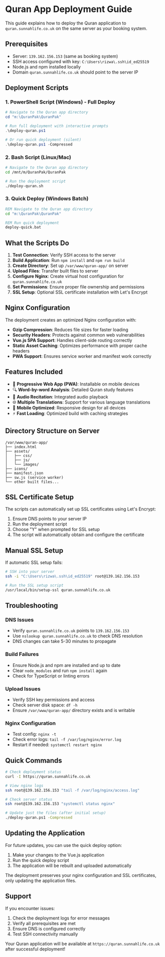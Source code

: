 # Quran App Deployment Guide

This guide explains how to deploy the Quran application to `quran.sunnahlife.co.uk` on the same server as your booking system.

## Prerequisites

- Server: `139.162.156.153` (same as booking system)
- SSH access configured with key: `C:\Users\rizwa\.ssh\id_ed25519`
- Node.js and npm installed locally
- Domain `quran.sunnahlife.co.uk` should point to the server IP

## Deployment Scripts

### 1. PowerShell Script (Windows) - Full Deploy
```powershell
# Navigate to the Quran app directory
cd "m:\QuranPak\QuranPak"

# Run full deployment with interactive prompts
.\deploy-quran.ps1

# Or run quick deployment (silent)
.\deploy-quran.ps1 -Compressed
```

### 2. Bash Script (Linux/Mac)
```bash
# Navigate to the Quran app directory
cd /mnt/m/QuranPak/QuranPak

# Run the deployment script
./deploy-quran.sh
```

### 3. Quick Deploy (Windows Batch)
```cmd
REM Navigate to the Quran app directory
cd "m:\QuranPak\QuranPak"

REM Run quick deployment
deploy-quick.bat
```

## What the Scripts Do

1. **Test Connection**: Verify SSH access to the server
2. **Build Application**: Run `npm install` and `npm run build`
3. **Create Directory**: Set up `/var/www/quran-app/` on server
4. **Upload Files**: Transfer built files to server
5. **Configure Nginx**: Create virtual host configuration for `quran.sunnahlife.co.uk`
6. **Set Permissions**: Ensure proper file ownership and permissions
7. **SSL Setup**: Optional SSL certificate installation with Let's Encrypt

## Nginx Configuration

The deployment creates an optimized Nginx configuration with:

- **Gzip Compression**: Reduces file sizes for faster loading
- **Security Headers**: Protects against common web vulnerabilities  
- **Vue.js SPA Support**: Handles client-side routing correctly
- **Static Asset Caching**: Optimizes performance with proper cache headers
- **PWA Support**: Ensures service worker and manifest work correctly

## Features Included

- 📱 **Progressive Web App (PWA)**: Installable on mobile devices
- 🔍 **Word-by-word Analysis**: Detailed Quran study features
- 🎵 **Audio Recitation**: Integrated audio playback
- 🌐 **Multiple Translations**: Support for various language translations
- 📱 **Mobile Optimized**: Responsive design for all devices
- ⚡ **Fast Loading**: Optimized build with caching strategies

## Directory Structure on Server

```
/var/www/quran-app/
├── index.html
├── assets/
│   ├── css/
│   ├── js/
│   └── images/
├── icons/
├── manifest.json
├── sw.js (service worker)
└── other built files...
```

## SSL Certificate Setup

The scripts can automatically set up SSL certificates using Let's Encrypt:

1. Ensure DNS points to your server IP
2. Run the deployment script
3. Choose "Y" when prompted for SSL setup
4. The script will automatically obtain and configure the certificate

## Manual SSL Setup

If automatic SSL setup fails:

```bash
# SSH into your server
ssh -i "C:\Users\rizwa\.ssh\id_ed25519" root@139.162.156.153

# Run the SSL setup script
/usr/local/bin/setup-ssl quran.sunnahlife.co.uk
```

## Troubleshooting

### DNS Issues
- Verify `quran.sunnahlife.co.uk` points to `139.162.156.153`
- Use `nslookup quran.sunnahlife.co.uk` to check DNS resolution
- DNS changes can take 5-30 minutes to propagate

### Build Failures
- Ensure Node.js and npm are installed and up to date
- Clear `node_modules` and run `npm install` again
- Check for TypeScript or linting errors

### Upload Issues
- Verify SSH key permissions and access
- Check server disk space: `df -h`
- Ensure `/var/www/quran-app/` directory exists and is writable

### Nginx Configuration
- Test config: `nginx -t`
- Check error logs: `tail -f /var/log/nginx/error.log`
- Restart if needed: `systemctl restart nginx`

## Quick Commands

```bash
# Check deployment status
curl -I https://quran.sunnahlife.co.uk

# View nginx logs
ssh root@139.162.156.153 "tail -f /var/log/nginx/access.log"

# Check server status
ssh root@139.162.156.153 "systemctl status nginx"

# Update just the files (after initial setup)
./deploy-quran.ps1 -Compressed
```

## Updating the Application

For future updates, you can use the quick deploy option:

1. Make your changes to the Vue.js application
2. Run the quick deploy script
3. The application will be rebuilt and uploaded automatically

The deployment preserves your nginx configuration and SSL certificates, only updating the application files.

## Support

If you encounter issues:

1. Check the deployment logs for error messages
2. Verify all prerequisites are met
3. Ensure DNS is configured correctly
4. Test SSH connectivity manually

Your Quran application will be available at `https://quran.sunnahlife.co.uk` after successful deployment!